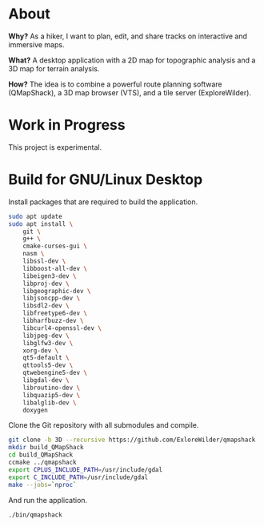 # About

**Why?** As a hiker, I want to plan, edit, and share tracks on interactive and immersive maps.

**What?** A desktop application with a 2D map for topographic analysis and a 3D map for terrain analysis.

**How?** The idea is to combine a powerful route planning software (QMapShack), a 3D map browser (VTS), and a tile server (ExploreWilder).

# Work in Progress

This project is experimental.

# Build for GNU/Linux Desktop

Install packages that are required to build the application.

```bash
sudo apt update
sudo apt install \
    git \
    g++ \
    cmake-curses-gui \
    nasm \
    libssl-dev \
    libboost-all-dev \
    libeigen3-dev \
    libproj-dev \
    libgeographic-dev \
    libjsoncpp-dev \
    libsdl2-dev \
    libfreetype6-dev \
    libharfbuzz-dev \
    libcurl4-openssl-dev \
    libjpeg-dev \
    libglfw3-dev \
    xorg-dev \
    qt5-default \
    qttools5-dev \
    qtwebengine5-dev \
    libgdal-dev \
    libroutino-dev \
    libquazip5-dev \
    libalglib-dev \
    doxygen
```

Clone the Git repository with all submodules and compile.

```bash
git clone -b 3D --recursive https://github.com/ExloreWilder/qmapshack
mkdir build_QMapShack
cd build_QMapShack
ccmake ../qmapshack
export CPLUS_INCLUDE_PATH=/usr/include/gdal
export C_INCLUDE_PATH=/usr/include/gdal
make --jobs=`nproc`
```

And run the application.

```bash
./bin/qmapshack
```
